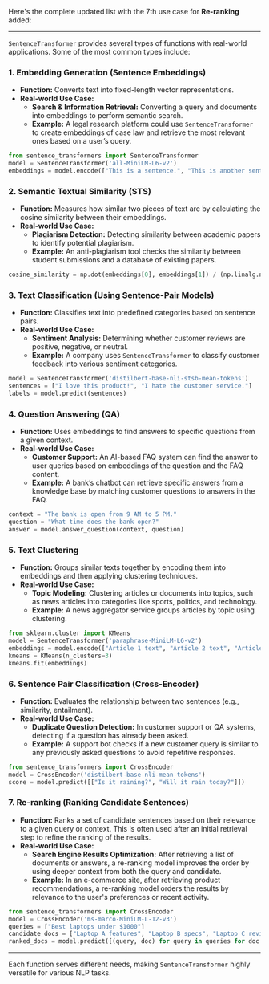 Here's the complete updated list with the 7th use case for **Re-ranking** added:

---

`SentenceTransformer` provides several types of functions with real-world applications. Some of the most common types include:

### 1. **Embedding Generation (Sentence Embeddings)**
   - **Function:** Converts text into fixed-length vector representations.
   - **Real-world Use Case:** 
     - **Search & Information Retrieval:** Converting a query and documents into embeddings to perform semantic search.
     - **Example:** A legal research platform could use `SentenceTransformer` to create embeddings of case law and retrieve the most relevant ones based on a user’s query.

   ```python
   from sentence_transformers import SentenceTransformer
   model = SentenceTransformer('all-MiniLM-L6-v2')
   embeddings = model.encode(["This is a sentence.", "This is another sentence."])
   ```

### 2. **Semantic Textual Similarity (STS)**
   - **Function:** Measures how similar two pieces of text are by calculating the cosine similarity between their embeddings.
   - **Real-world Use Case:**
     - **Plagiarism Detection:** Detecting similarity between academic papers to identify potential plagiarism.
     - **Example:** An anti-plagiarism tool checks the similarity between student submissions and a database of existing papers.

   ```python
   cosine_similarity = np.dot(embeddings[0], embeddings[1]) / (np.linalg.norm(embeddings[0]) * np.linalg.norm(embeddings[1]))
   ```

### 3. **Text Classification (Using Sentence-Pair Models)**
   - **Function:** Classifies text into predefined categories based on sentence pairs.
   - **Real-world Use Case:**
     - **Sentiment Analysis:** Determining whether customer reviews are positive, negative, or neutral.
     - **Example:** A company uses `SentenceTransformer` to classify customer feedback into various sentiment categories.

   ```python
   model = SentenceTransformer('distilbert-base-nli-stsb-mean-tokens')
   sentences = ["I love this product!", "I hate the customer service."]
   labels = model.predict(sentences)
   ```

### 4. **Question Answering (QA)**
   - **Function:** Uses embeddings to find answers to specific questions from a given context.
   - **Real-world Use Case:**
     - **Customer Support:** An AI-based FAQ system can find the answer to user queries based on embeddings of the question and the FAQ content.
     - **Example:** A bank’s chatbot can retrieve specific answers from a knowledge base by matching customer questions to answers in the FAQ.

   ```python
   context = "The bank is open from 9 AM to 5 PM."
   question = "What time does the bank open?"
   answer = model.answer_question(context, question)
   ```

### 5. **Text Clustering**
   - **Function:** Groups similar texts together by encoding them into embeddings and then applying clustering techniques.
   - **Real-world Use Case:**
     - **Topic Modeling:** Clustering articles or documents into topics, such as news articles into categories like sports, politics, and technology.
     - **Example:** A news aggregator service groups articles by topic using clustering.

   ```python
   from sklearn.cluster import KMeans
   model = SentenceTransformer('paraphrase-MiniLM-L6-v2')
   embeddings = model.encode(["Article 1 text", "Article 2 text", "Article 3 text"])
   kmeans = KMeans(n_clusters=3)
   kmeans.fit(embeddings)
   ```

### 6. **Sentence Pair Classification (Cross-Encoder)**
   - **Function:** Evaluates the relationship between two sentences (e.g., similarity, entailment).
   - **Real-world Use Case:**
     - **Duplicate Question Detection:** In customer support or QA systems, detecting if a question has already been asked.
     - **Example:** A support bot checks if a new customer query is similar to any previously asked questions to avoid repetitive responses.

   ```python
   from sentence_transformers import CrossEncoder
   model = CrossEncoder('distilbert-base-nli-mean-tokens')
   score = model.predict([["Is it raining?", "Will it rain today?"]])
   ```

### 7. **Re-ranking (Ranking Candidate Sentences)**
   - **Function:** Ranks a set of candidate sentences based on their relevance to a given query or context. This is often used after an initial retrieval step to refine the ranking of the results.
   - **Real-world Use Case:**
     - **Search Engine Results Optimization:** After retrieving a list of documents or answers, a re-ranking model improves the order by using deeper context from both the query and candidate.
     - **Example:** In an e-commerce site, after retrieving product recommendations, a re-ranking model orders the results by relevance to the user's preferences or recent activity.

   ```python
   from sentence_transformers import CrossEncoder
   model = CrossEncoder('ms-marco-MiniLM-L-12-v3')
   queries = ["Best laptops under $1000"]
   candidate_docs = ["Laptop A features", "Laptop B specs", "Laptop C review"]
   ranked_docs = model.predict([(query, doc) for query in queries for doc in candidate_docs])
   ```

---

Each function serves different needs, making `SentenceTransformer` highly versatile for various NLP tasks.